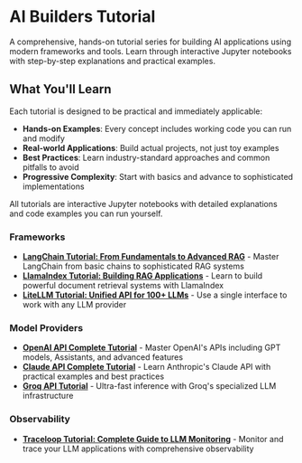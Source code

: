 # AI Builders Tutorial

A comprehensive, hands-on tutorial series for building AI applications using modern frameworks and tools. Learn through interactive Jupyter notebooks with step-by-step explanations and practical examples.

## What You'll Learn

Each tutorial is designed to be practical and immediately applicable:

- **Hands-on Examples**: Every concept includes working code you can run and modify
- **Real-world Applications**: Build actual projects, not just toy examples
- **Best Practices**: Learn industry-standard approaches and common pitfalls to avoid
- **Progressive Complexity**: Start with basics and advance to sophisticated implementations

All tutorials are interactive Jupyter notebooks with detailed explanations and code examples you can run yourself.

### Frameworks

- **[LangChain Tutorial: From Fundamentals to Advanced RAG](https://tutorial.theaibuilders.dev/tutorials/Frameworks/langchain)** - Master LangChain from basic chains to sophisticated RAG systems
- **[LlamaIndex Tutorial: Building RAG Applications](https://tutorial.theaibuilders.dev/tutorials/Frameworks/llamaindex_tutorial)** - Learn to build powerful document retrieval systems with LlamaIndex
- **[LiteLLM Tutorial: Unified API for 100+ LLMs](https://tutorial.theaibuilders.dev/tutorials/Frameworks/litellm_tutorial)** - Use a single interface to work with any LLM provider

### Model Providers

- **[OpenAI API Complete Tutorial](https://tutorial.theaibuilders.dev/tutorials/ModelProviders/openai_api_tutorial)** - Master OpenAI's APIs including GPT models, Assistants, and advanced features
- **[Claude API Complete Tutorial](https://tutorial.theaibuilders.dev/tutorials/ModelProviders/claude_api_tutorial)** - Learn Anthropic's Claude API with practical examples and best practices
- **[Groq API Tutorial](https://tutorial.theaibuilders.dev/tutorials/ModelProviders/groq_tutorial)** - Ultra-fast inference with Groq's specialized LLM infrastructure

### Observability

- **[Traceloop Tutorial: Complete Guide to LLM Monitoring](https://tutorial.theaibuilders.dev/tutorials/Observability/traceloop_tutorial)** - Monitor and trace your LLM applications with comprehensive observability
